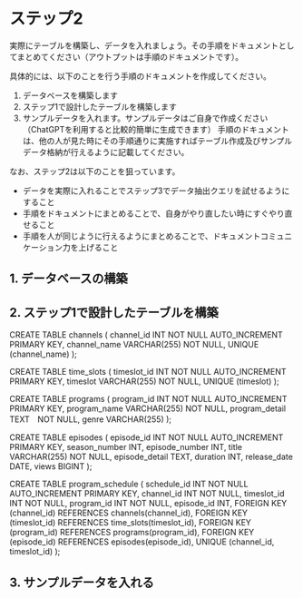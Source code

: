 # ステップ2
実際にテーブルを構築し、データを入れましょう。その手順をドキュメントとしてまとめてください（アウトプットは手順のドキュメントです）。

具体的には、以下のことを行う手順のドキュメントを作成してください。

1. データベースを構築します
2. ステップ1で設計したテーブルを構築します
3. サンプルデータを入れます。サンプルデータはご自身で作成ください（ChatGPTを利用すると比較的簡単に生成できます）
手順のドキュメントは、他の人が見た時にその手順通りに実施すればテーブル作成及びサンプルデータ格納が行えるように記載してください。

なお、ステップ2は以下のことを狙っています。

- データを実際に入れることでステップ3でデータ抽出クエリを試せるようにすること
- 手順をドキュメントにまとめることで、自身がやり直したい時にすぐやり直せること
- 手順を人が同じように行えるようにまとめることで、ドキュメントコミュニケーション力を上げること

## 1. データベースの構築
## 2. ステップ1で設計したテーブルを構築
CREATE TABLE channels (
    channel_id INT NOT NULL AUTO_INCREMENT PRIMARY KEY,
    channel_name VARCHAR(255) NOT NULL,
    UNIQUE (channel_name)
);

CREATE TABLE time_slots (
    timeslot_id INT NOT NULL AUTO_INCREMENT PRIMARY KEY,
    timeslot VARCHAR(255) NOT NULL,
    UNIQUE (timeslot)
);

CREATE TABLE programs (
    program_id INT NOT NULL AUTO_INCREMENT PRIMARY KEY,
    program_name VARCHAR(255) NOT NULL,
    program_detail TEXT　NOT NULL,
    genre VARCHAR(255)
);

CREATE TABLE episodes (
    episode_id INT NOT NULL AUTO_INCREMENT PRIMARY KEY,
    season_number INT,
    episode_number INT,
    title VARCHAR(255) NOT NULL,
    episode_detail TEXT,
    duration INT,
    release_date DATE,
    views BIGINT
);

CREATE TABLE program_schedule (
    schedule_id INT NOT NULL AUTO_INCREMENT PRIMARY KEY,
    channel_id INT NOT NULL,
    timeslot_id INT NOT NULL,
    program_id INT NOT NULL,
    episode_id INT,
    FOREIGN KEY (channel_id) REFERENCES channels(channel_id),
    FOREIGN KEY (timeslot_id) REFERENCES time_slots(timeslot_id),
    FOREIGN KEY (program_id) REFERENCES programs(program_id),
    FOREIGN KEY (episode_id) REFERENCES episodes(episode_id),
    UNIQUE (channel_id, timeslot_id)
);


## 3. サンプルデータを入れる
